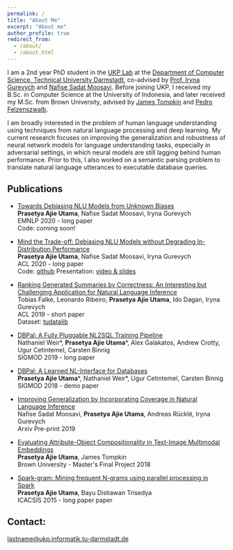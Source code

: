 ```yaml
---
permalink: /
title: "About Me"
excerpt: "About me"
author_profile: true
redirect_from: 
  - /about/
  - /about.html
---
```


I am a 2nd year PhD student in the [UKP Lab](https://www.informatik.tu-darmstadt.de/ukp/ukp_home/index.en.jsp) at the [Department of Computer Science, Technical University Darmstadt](https://www.informatik.tu-darmstadt.de/fb20/index.en.jsp), co-advised by [Prof. Iryna Gurevych](https://www.informatik.tu-darmstadt.de/ukp/ukp_home/staff_ukp/prof_dr_iryna_gurevych/index.en.jsp) and [Nafise Sadat Moosavi](https://www.informatik.tu-darmstadt.de/ukp/ukp_home/staff_ukp/detailseite_mitarbeiter_1_43136.en.jsp). Before joining UKP, I received my B.Sc. in Computer Science at the University of Indonesia, and later received my M.Sc. from Brown University, advised by [James Tompkin](http://jamestompkin.com/) and [Pedro Felzenszwalb](http://cs.brown.edu/people/pfelzens/).

I am broadly interested in the problem of human language understanding using techniques from natural language processing and deep learning. My current research focuses on improving the generalization and robustness of neural network models for language understanding tasks, especially in adversarial settings, in which neural models are still lagging behind human performance. Prior to this, I also worked on a semantic parsing problem to translate natural language utterances to executable database queries.

Publications
---

* [Towards Debiasing NLU Models from Unknown Biases](https://openreview.net/pdf?id=UHpxm2K-jHE)<br>
	**Prasetya Ajie Utama**, Nafise Sadat Moosavi, Iryna Gurevych<br>
	EMNLP 2020 - long paper<br>
	Code: coming soon!

* [Mind the Trade-off: Debiasing NLU Models without Degrading In-Distribution Performance](https://arxiv.org/pdf/2005.00315.pdf)<br>
	**Prasetya Ajie Utama**, Nafise Sadat Moosavi, Iryna Gurevych<br>
	ACL 2020 - long paper<br>
	Code: [github](https://github.com/UKPLab/acl2020-confidence-regularization) Presentation: [video & slides](https://slideslive.com/38929067/mind-the-tradeoff-debiasing-nlu-models-without-degrading-the-indistribution-performance)

* [Ranking Generated Summaries by Correctness: An Interesting but Challenging Application for Natural Language Inference](https://www.aclweb.org/anthology/P19-1213.pdf)<br>
	Tobias Falke, Leonardo Ribeiro, **Prasetya Ajie Utama**, Ido Dagan, Iryna Gurevych<br>
	ACL 2019 - short paper<br>
	Dataset: [tudatalib](https://tudatalib.ulb.tu-darmstadt.de/handle/tudatalib/2002)

* [DBPal: A Fully Pluggable NL2SQL Training Pipeline](http://cs.brown.edu/people/acrotty/pubs/3318464.3380589.pdf)<br>
	Nathaniel Weir\*, **Prasetya Ajie Utama**\*, Alex Galakatos, Andrew Crotty, Ugur Cetintemel, Carsten Binnig<br>
	SIGMOD 2019 - long paper<br>

* [DBPal: A Learned NL-Interface for Databases](http://repository.bilkent.edu.tr/bitstream/handle/11693/50326/Bilkent-research-paper.pdf?sequence=1)<br>
	**Prasetya Ajie Utama**\*, Nathaniel Weir\*, Ugur Cetintemel, Carsten Binnig<br>
	SIGMOD 2018 - demo paper<br>

* [Improving Generalization by Incorporating Coverage in Natural Language Inference](https://arxiv.org/pdf/1909.08940.pdf)<br>
	Nafise Sadat Moosavi, **Prasetya Ajie Utama**, Andreas Rücklé, Iryna Gurevych<br>
	Arxiv Pre-print 2019<br>

* [Evaluating Attribute-Object Compositionality in Text-Image Multimodal Embeddings](https://cs.brown.edu/research/pubs/theses/masters/2018/utama.prasetya.pdf)<br>
	**Prasetya Ajie Utama**, James Tompkin<br>
	Brown University - Master's Final Project 2018<br>

* [Spark-gram: Mining frequent N-grams using parallel processing in Spark](https://ieeexplore.ieee.org/abstract/document/7415169)<br>
	**Prasetya Ajie Utama**, Bayu Distiawan Trisedya<br>
	ICACSIS 2015 - long paper paper<br>

Contact:
---
lastname@ukp.informatik.tu-darmstadt.de